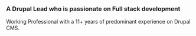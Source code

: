 <h3>A Drupal Lead who is passionate on Full stack development</h3>
<p> Working Professional with a 11+ years of predominant experience on Drupal CMS.</p>
